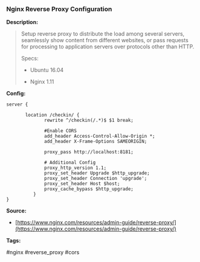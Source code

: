 ### Nginx Reverse Proxy Configuration

**Description:**

> Setup reverse proxy to  distribute the load among several servers, seamlessly show content from different websites, or pass requests for processing to application servers over protocols other than HTTP.
>
> Specs:
>
> * Ubuntu 16.04
>
> * Nginx 1.11

**Config:**

```
server {

       location /checkin/ {
              rewrite ^/checkin(/.*)$ $1 break;

              #Enable CORS
              add_header Access-Control-Allow-Origin *;
              add_header X-Frame-Options SAMEORIGIN;

              proxy_pass http://localhost:8181;

              # Additional Config
              proxy_http_version 1.1;
              proxy_set_header Upgrade $http_upgrade;
              proxy_set_header Connection 'upgrade';
              proxy_set_header Host $host;
              proxy_cache_bypass $http_upgrade;
          }
}
```

**Source:**

* [https://www.nginx.com/resources/admin-guide/reverse-proxy/](https://www.nginx.com/resources/admin-guide/reverse-proxy/)

**Tags:**

\#nginx \#reverse\_proxy \#cors

